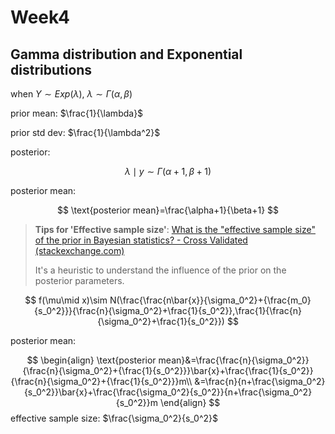 # Week4

## Gamma distribution and Exponential distributions

when $Y\sim Exp(\lambda)$, $\lambda\sim \Gamma(\alpha,\beta)$

prior mean: $\frac{1}{\lambda}$

prior std dev: $\frac{1}{\lambda^2}$

posterior: 

$$
\lambda\mid y\sim\Gamma(\alpha+1,\beta+1)
$$

posterior mean:

$$
\text{posterior mean}=\frac{\alpha+1}{\beta+1}
$$



> **Tips for 'Effective sample size'**: [What is the "effective sample size" of the prior in Bayesian statistics? - Cross Validated (stackexchange.com)](https://stats.stackexchange.com/questions/515169/what-is-the-effective-sample-size-of-the-prior-in-bayesian-statistics)
>
> It's a heuristic to understand the influence of the prior on the posterior parameters.

$$
f(\mu\mid x)\sim N(\frac{\frac{n\bar{x}}{\sigma_0^2}+{\frac{m_0}{s_0^2}}}{\frac{n}{\sigma_0^2}+\frac{1}{s_0^2}},\frac{1}{\frac{n}{\sigma_0^2}+\frac{1}{s_0^2}})
$$

posterior mean:

$$
\begin{align}
\text{posterior mean}&=\frac{\frac{n}{\sigma_0^2}}{\frac{n}{\sigma_0^2}+{\frac{1}{s_0^2}}}\bar{x}+\frac{\frac{1}{s_0^2}}{\frac{n}{\sigma_0^2}+{\frac{1}{s_0^2}}}m\\
&=\frac{n}{n+\frac{\sigma_0^2}{s_0^2}}\bar{x}+\frac{\frac{\sigma_0^2}{s_0^2}}{n+\frac{\sigma_0^2}{s_0^2}}m
\end{align}
$$
effective sample size: $\frac{\sigma_0^2}{s_0^2}$
